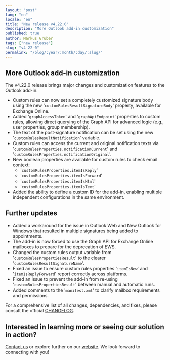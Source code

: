 ```yaml
---
layout: "post"
lang: "en"
locale: "en"
title: "New release v4.22.0"
description: "More Outlook add-in customization"
published: true
author: Markus Gruber
tags: ["new release"]
slug: "v4-22-0"
permalink: "/blog/:year/:month/:day/:slug/"
---
```

## More Outlook add-in customization
The v4.22.0 release brings major changes and customization features to the Outlook add-in:
- Custom rules can now set a completely customized signature body using the new '`customRulesResultSignatureBody`' property, available for Exchange Online.
- Added '`graphAccessToken`' and '`graphApiEndpoint`' properties to custom rules, allowing direct querying of the Graph API for advanced logic (e.g., user properties, group membership).
- The text of the post-signature notification can be set using the new '`customRulesResultNotification`' variable.
- Custom rules can access the current and original notification texts via '`customRulesProperties.notificationCurrent`' and '`customRulesProperties.notificationOriginal`'.
- New boolean properties are available for custom rules to check email context:
  - '`customRulesProperties.itemIsReply`'
  - '`customRulesProperties.itemIsForward`'
  - '`customRulesProperties.itemIsHtml`'
  - '`customRulesProperties.itemIsText`'
- Added the ability to define a custom ID for the add-in, enabling multiple independent configurations in the same environment.

## Further updates
- Added a workaround for the issue in Outlook Web and New Outlook for Windows that resulted in multiple signatures being added to appointments.
- The add-in is now forced to use the Graph API for Exchange Online mailboxes to prepare for the deprecation of EWS.
- Changed the custom rules output variable from '`customRulesPropertiesResult`' to the clearer '`customRulesResultSignatureName`'.
- Fixed an issue to ensure custom rules properties '`itemIsNew`' and '`itemIsReplyForward`' report correctly across platforms.
- Fixed an issue to prevent the add-in from re-using '`customRulesPropertiesResult`' between manual and automatic runs.
- Added comments to the '`manifest.xml`' to clarify mailbox requirements and permissions.

For a comprehensive list of all changes, dependencies, and fixes, please consult the official [CHANGELOG](https://github.com/Set-OutlookSignatures/Set-OutlookSignatures/blob/main/docs/CHANGELOG.md).

## Interested in learning more or seeing our solution in action?
[Contact us](/contact/) or explore further on our [website](/). We look forward to connecting with you!